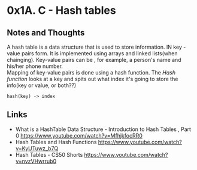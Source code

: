 # 0x1A. C - Hash tables
## Notes and Thoughts
A hash table is  a data structure that is used to store information. IN key - value pairs form. It is implemented using arrays and linked lists(when chainging). Key-value pairs can be , for example, a person's name and his/her phone number.  
Mapping of key-value pairs is done using a hash function.
The *Hash function* looks at a key and spits out what index it's going to store the info(key or value, or both??)  


    hash(key) -> index

## Links
+ What is a HashTable Data Structure - Introduction to Hash Tables , Part 0
https://www.youtube.com/watch?v=MfhjkfocRR0
+ Hash Tables and Hash Functions
https://www.youtube.com/watch?v=KyUTuwz_b7Q
+ Hash Tables - CS50 Shorts
https://www.youtube.com/watch?v=nvzVHwrrub0